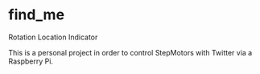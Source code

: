 # find_me
Rotation Location Indicator


This is a personal project in order to control StepMotors with Twitter via a Raspberry Pi.
